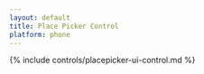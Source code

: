 ```yaml
---
layout: default
title: Place Picker Control
platform: phone
---
```


{% include controls/placepicker-ui-control.md %}